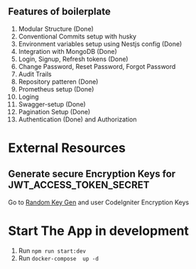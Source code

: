 ## Features of boilerplate

1. Modular Structure (Done)
2. Conventional Commits setup with husky
3. Environment variables setup using Nestjs config (Done)
4. Integration with MongoDB (Done)
5. Login, Signup, Refresh tokens (Done)
6. Change Password, Reset Password, Forgot Password
7. Audit Trails
8. Repository patteren (Done)
9. Prometheus setup (Done)
10. Loging
11. Swagger-setup (Done)
12. Pagination Setup (Done)
13. Authentication (Done) and Authorization

# External Resources

## Generate secure Encryption Keys for JWT_ACCESS_TOKEN_SECRET

Go to [Random Key Gen](https://randomkeygen.com/) and user CodeIgniter Encryption Keys

# Start The App in development

1. Run `npm run start:dev`
2. Run `docker-compose  up -d`
